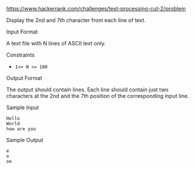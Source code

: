 https://www.hackerrank.com/challenges/text-processing-cut-2/problem

Display the 2nd and 7th character from each line of text.

Input Format

A text file with N lines of ASCII text only.

Constraints

* `1<= N <= 100`

Output Format

The output should contain
lines. Each line should contain just two characters at the 2nd and the 7th position of the corresponding input line.

Sample Input
```
Hello
World
how are you
```
Sample Output
```
e
o
oe
```